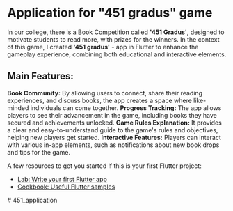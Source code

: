 # Application for "451 gradus" game

In our college, there is a Book Competition called **'451 Gradus'**, designed to motivate students to read more, with prizes for the winners. In the context of this game, I created **'451 gradus'** - app in Flutter to enhance the gameplay experience, combining both educational and interactive elements.

## Main Features:
**Book Community:** By allowing users to connect, share their reading experiences, and discuss books, the app creates a space where like-minded individuals can come together. 
**Progress Tracking:** The app allows players to see their advancement in the game, including books they have secured and achievements unlocked.
**Game Rules Explanation:** It provides a clear and easy-to-understand guide to the game's rules and objectives, helping new players get started.
**Interactive Features:** Players can interact with various in-app elements, such as notifications about new book drops and tips for the game.



A few resources to get you started if this is your first Flutter project:

- [Lab: Write your first Flutter app](https://docs.flutter.dev/get-started/codelab)
- [Cookbook: Useful Flutter samples](https://docs.flutter.dev/cookbook)

#   4 5 1 _ a p p l i c a t i o n 
 
 
